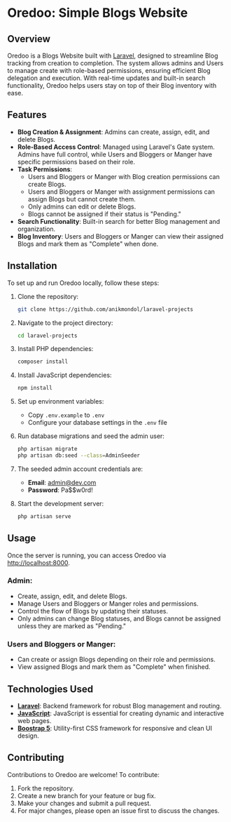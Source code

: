 # Oredoo: Simple Blogs Website

## Overview

Oredoo is a Blogs Website built with [Laravel](https://laravel.com/), designed to streamline Blog tracking from creation to completion. The system allows admins and Users to manage create with role-based permissions, ensuring efficient Blog delegation and execution. With real-time updates and built-in search functionality, Oredoo helps users stay on top of their Blog inventory with ease.

## Features

- **Blog Creation & Assignment**: Admins can create, assign, edit, and delete Blogs.
- **Role-Based Access Control**: Managed using Laravel's Gate system. Admins have full control, while Users and Bloggers or Manger have specific permissions based on their role.
- **Task Permissions**:
  -  Users and Bloggers or Manger with Blog creation permissions can create Blogs.
  -  Users and Bloggers or Manger with assignment permissions can assign Blogs but cannot create them.
  - Only admins can edit or delete Blogs.
  - Blogs cannot be assigned if their status is "Pending."
- **Search Functionality**: Built-in search for better Blog management and organization.
- **Blog Inventory**:  Users and Bloggers or Manger can view their assigned Blogs and mark them as "Complete" when done.

## Installation

To set up and run Oredoo locally, follow these steps:

1. Clone the repository:
    ```bash
    git clone https://github.com/anikmondol/laravel-projects
    ```

2. Navigate to the project directory:
    ```bash
    cd laravel-projects
    ```

3. Install PHP dependencies:
    ```bash
    composer install
    ```

4. Install JavaScript dependencies:
    ```bash
    npm install
    ```

5. Set up environment variables:
    - Copy `.env.example` to `.env`
    - Configure your database settings in the `.env` file

6. Run database migrations and seed the admin user:
    ```bash
    php artisan migrate
    php artisan db:seed --class=AdminSeeder
    ```

7. The seeded admin account credentials are:
    - **Email**: admin@dev.com
    - **Password**: Pa$$w0rd!

8. Start the development server:
    ```bash
    php artisan serve
    ```

## Usage

Once the server is running, you can access Oredoo via [http://localhost:8000](http://localhost:8000).

### Admin:
- Create, assign, edit, and delete Blogs.
- Manage  Users and Bloggers or Manger roles and permissions.
- Control the flow of Blogs by updating their statuses.
- Only admins can change Blog statuses, and Blogs cannot be assigned unless they are marked as "Pending."

###  Users and Bloggers or Manger:
- Can create or assign Blogs depending on their role and permissions.
- View assigned Blogs and mark them as "Complete" when finished.

## Technologies Used

- **[Laravel](https://laravel.com/)**: Backend framework for robust Blog management and routing.
- **[JavaScript](https://www.javascript.com/)**: JavaScript is essential for creating dynamic and interactive web pages.
- **[Boostrap 5](https://getbootstrap.com/docs/5.0/getting-started/introduction/)**: Utility-first CSS framework for responsive and clean UI design.

## Contributing

Contributions to Oredoo are welcome! To contribute:

1. Fork the repository.
2. Create a new branch for your feature or bug fix.
3. Make your changes and submit a pull request.
4. For major changes, please open an issue first to discuss the changes.
